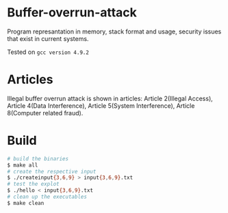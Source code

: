 # Buffer-overrun-attack
Program represantation in memory, stack format and usage, security issues that exist in current systems.

Tested on `gcc version 4.9.2`


# **Articles**<br>
Illegal buffer overrun attack is shown in articles: Article 2(Illegal Access), Article 4(Data Interference), Article 5(System Interference), Article 8(Computer related fraud).

# **Build**<br>
```sh
# build the binaries
$ make all
# create the respective input
$ ./createinput{3,6,9} > input{3,6,9}.txt
# test the explot
$ ./hello < input{3,6,9}.txt 
# clean up the executables
$ make clean
```
